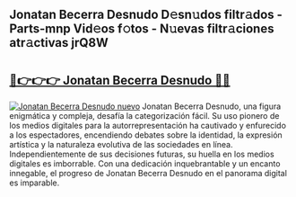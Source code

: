 ## Jonatan Becerra Desnudo D𝚎sn𝚞dos filtr𝚊dos - Parts-mnp Vid𝚎os f𝚘tos - N𝚞evas filtr𝚊ciones atr𝚊ctivas jrQ8W

# <h2><a href="http://mb8kcz.tromn.icu/?c=Jonatan+Becerra+Desnudo">🔗👉👉👉 Jonatan Becerra Desnudo 🔗🔗</a></h2>

[![Jonatan Becerra Desnudo nuevo](https://i.imgur.com/pEAQMta.gif)](http://mb8kcz.tromn.icu/?c=Jonatan+Becerra+Desnudo)
Jonatan Becerra Desnudo, una figura enigmática y compleja, desafía la categorización fácil. Su uso pionero de los medios digitales para la autorrepresentación ha cautivado y enfurecido a los espectadores, encendiendo debates sobre la identidad, la expresión artística y la naturaleza evolutiva de las sociedades en línea. Independientemente de sus decisiones futuras, su huella en los medios digitales es imborrable. Con una dedicación inquebrantable y un encanto innegable, el progreso de Jonatan Becerra Desnudo en el panorama digital es imparable.
